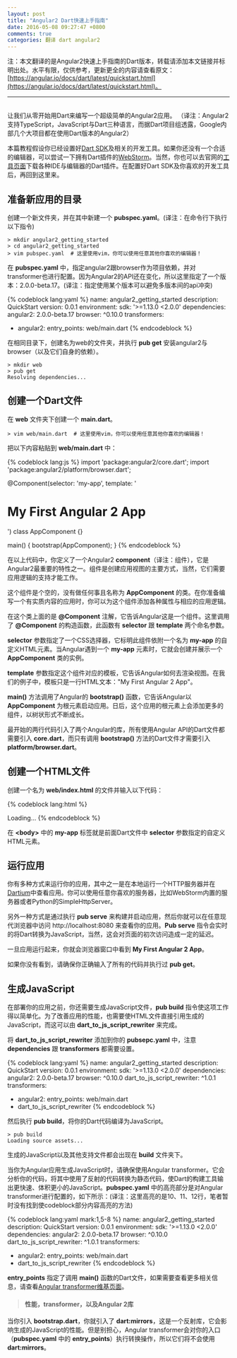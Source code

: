 ```yaml
---
layout: post
title: "Angular2 Dart快速上手指南"
date: 2016-05-08 09:27:47 +0800
comments: true
categories: 翻译 dart angular2
---
```

注：本文翻译的是Angular2快速上手指南的Dart版本，转载请添加本文链接并标明出处。水平有限，仅供参考，更新更全的内容请查看原文：[https://angular.io/docs/dart/latest/quickstart.html](https://angular.io/docs/dart/latest/quickstart.html)。

___
<br/>
让我们从零开始用Dart来编写一个超级简单的Angular2应用。
（译注：Angular2支持TypeScript，JavaScript与Dart三种语言，而据Dart项目组透露，Google内部几个大项目都在使用Dart版本的Angular2）

本篇教程假设你已经设置好[Dart SDK](https://www.dartlang.org/downloads/)及相关的开发工具。如果你还没有一个合适的编辑器，可以尝试一下拥有Dart插件的[WebStorm](https://confluence.jetbrains.com/display/WI/Getting+started+with+Dart)。当然，你也可以去官网的[工具页面](https://www.dartlang.org/tools/)下载各种IDE与编辑器的Dart插件。在配置好Dart SDK及你喜欢的开发工具后，再回到这里来。

## 准备新应用的目录

创建一个新文件夹，并在其中新建一个 **pubspec.yaml**。(译注：在命令行下执行以下指令)

    > mkdir angular2_getting_started
    > cd angular2_getting_started
    > vim pubspec.yaml  # 这里使用vim，你可以使用任意其他你喜欢的编辑器！

在 **pubspec.yaml** 中，指定angular2跟browser作为项目依赖，并对transformer也进行配置。因为Angular2的API还在变化，所以这里指定了一个版本：2.0.0-beta.17。(译注：指定使用某个版本可以避免多版本间的api冲突)

{% codeblock lang:yaml %}
name: angular2_getting_started
description: QuickStart
version: 0.0.1
environment:
  sdk: '>=1.13.0 <2.0.0'
dependencies:
  angular2: 2.0.0-beta.17
  browser: ^0.10.0
transformers:
- angular2:
    entry_points: web/main.dart
{% endcodeblock %}

<!-- more -->

在相同目录下，创建名为web的文件夹，并执行 **pub get** 安装angular2与browser（以及它们自身的依赖）。

    > mkdir web
    > pub get
    Resolving dependencies...

## 创建一个Dart文件
在 **web** 文件夹下创建一个 **main.dart**。

    > vim web/main.dart  # 这里使用vim，你可以使用任意其他你喜欢的编辑器！

把以下内容粘贴到 **web/main.dart** 中：

{% codeblock lang:js %}
import 'package:angular2/core.dart';
import 'package:angular2/platform/browser.dart';

@Component(selector: 'my-app', template: '<h1>My First Angular 2 App</h1>')
class AppComponent {}

main() {
  bootstrap(AppComponent);
}
{% endcodeblock %}

在以上代码中，你定义了一个Angular2 **component**（译注：组件），它是Angular2最重要的特性之一。组件是创建应用视图的主要方式，当然，它们需要应用逻辑的支持才能工作。

这个组件是个空的，没有做任何事且名称为 **AppComponent** 的类。在你准备编写一个有实质内容的应用时，你可以为这个组件添加各种属性与相应的应用逻辑。

在这个类上面的是 **@Component** 注解，它告诉Angular这是一个组件。这里调用了 **@Component** 的构造函数，此函数有 **selector** 跟 **template** 两个命名参数。

**selector** 参数指定了一个CSS选择器，它标明此组件依附一个名为 **my-app** 的自定义HTML元素。当Angular遇到一个 **my-app** 元素时，它就会创建并展示一个 **AppComponent** 类的实例。

**template** 参数指定这个组件对应的模板，它告诉Angular如何去渲染视图。在我们的例子中，模板只是一行HTML文本："My First Angular 2 App"。

**main()** 方法调用了Angular的 **bootstrap()** 函数，它告诉Angular以 **AppComponent** 为根元素启动应用。日后，这个应用的根元素上会添加更多的组件，以树状形式不断成长。

最开始的两行代码引入了两个Angular的库，所有使用Angular API的Dart文件都需要引入 **core.dart**，而只有调用 **bootstrap()** 方法的Dart文件才需要引入 **platform/browser.dart**。

## 创建一个HTML文件
创建一个名为 **web/index.html** 的文件并输入以下代码：

{% codeblock lang:html %}
<!DOCTYPE html>
<html>
  <head>
    <title>Getting Started</title>
    <link rel="stylesheet" href="styles.css">
    <script async src="main.dart" type="application/dart"></script>
    <script async src="packages/browser/dart.js"></script>
  </head>
  <body>
    <my-app>Loading...</my-app>
  </body>
</html>
{% endcodeblock %}

在 **<body\>** 中的 **my-app** 标签就是前面Dart文件中 **selector** 参数指定的自定义HTML元素。

## 运行应用
你有多种方式来运行你的应用，其中之一是在本地运行一个HTTP服务器并在[Dartium](https://www.dartlang.org/tools/dartium/)中查看应用。你可以使用任意你喜欢的服务器，比如WebStorm内置的服务器或者Python的SimpleHttpServer。

另外一种方式是通过执行 **pub serve** 来构建并启动应用，然后你就可以在任意现代浏览器中访问 http:\/\/localhost:8080 来查看你的应用。**Pub serve** 指令会实时的将Dart转换为JavaScript，当然，这会对页面的初次访问造成一定的延迟。

一旦应用运行起来，你就会浏览器窗口中看到 **My First Angular 2 App**。

如果你没有看到，请确保你正确输入了所有的代码并执行过 **pub get**。

## 生成JavaScript
在部署你的应用之前，你还需要生成JavaScript文件，**pub build** 指令使这项工作得以简单化。为了改善应用的性能，也需要使HTML文件直接引用生成的JavaScript，而这可以由 **dart_to_js_script_rewriter** 来完成。

将 **dart_to_js_script_rewriter** 添加到你的 **pubsepc.yaml** 中，注意 **dependencies** 跟 **transformers** 都需要设置。

{% codeblock lang:yaml %}
name: angular2_getting_started
description: QuickStart
version: 0.0.1
environment:
  sdk: '>=1.13.0 <2.0.0'
dependencies:
  angular2: 2.0.0-beta.17
  browser: ^0.10.0
  dart_to_js_script_rewriter: ^1.0.1
transformers:
- angular2:
    entry_points: web/main.dart
- dart_to_js_script_rewriter
{% endcodeblock %}

然后执行 **pub build**，将你的Dart代码编译为JavaScript。

    > pub build
    Loading source assets...

生成的JavaScript以及其他支持文件都会出现在 **build** 文件夹下。

当你为Angular应用生成JavaScript时，请确保使用Angular transformer。它会分析你的代码，将其中使用了反射的代码转换为静态代码，使Dart的构建工具输出更快速、体积更小的JavaScript。**pubspec.yaml** 中的高亮部分是对Angular transformer进行配置的，如下所示：(译注：这里高亮的是10、11、12行，笔者暂时没有找到使codeblock部分内容高亮的方法)

{% codeblock lang:yaml mark:1,5-8 %}
name: angular2_getting_started
description: QuickStart
version: 0.0.1
environment:
  sdk: '>=1.13.0 <2.0.0'
dependencies:
  angular2: 2.0.0-beta.17
  browser: ^0.10.0
  dart_to_js_script_rewriter: ^1.0.1
transformers:
- angular2:
    entry_points: web/main.dart
- dart_to_js_script_rewriter
{% endcodeblock %}

**entry_points** 指定了调用 **main()** 函数的Dart文件，如果需要查看更多相关信息，请查看[Angular transformer维基页面](https://github.com/angular/angular/wiki/Angular-2-Dart-Transformer)。

> #### 性能，transformer，以及Angular 2库
  当你引入 **bootstrap.dart**，你就引入了 **dart:mirrors**，这是一个反射库，它会影响生成的JavaScript的性能。但是别担心，Angular transformer会对你的入口（**pubspec.yaml** 中的 **entry_points**）执行转换操作，所以它们将不会使用 **dart:mirrors**。

